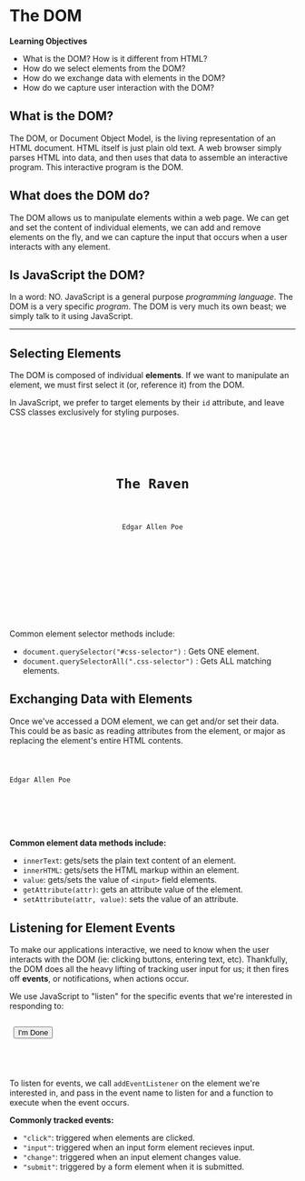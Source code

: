 <h1>The DOM</h1>

<p><strong>Learning Objectives</strong></p>

<ul>
<li>What is the DOM? How is it different from HTML?</li>
<li>How do we select elements from the DOM?</li>
<li>How do we exchange data with elements in the DOM?</li>
<li>How do we capture user interaction with the DOM?</li>
</ul>

<h2>What is the DOM?</h2>

<p>The DOM, or Document Object Model, is the living representation of an HTML document. HTML itself is just plain old text. A web browser simply parses HTML into data, and then uses that data to assemble an interactive program. This interactive program is the DOM.</p>

<h2>What does the DOM do?</h2>

<p>The DOM allows us to manipulate elements within a web page. We can get and set the content of individual elements, we can add and remove elements on the fly, and we can capture the input that occurs when a user interacts with any element.</p>

<h2>Is JavaScript the DOM?</h2>

<p>In a word: NO. JavaScript is a general purpose <em>programming language</em>. The DOM is a very specific <em>program</em>. The DOM is very much its own beast; we simply talk to it using JavaScript.</p>

<hr />

<h2>Selecting Elements</h2>

<p>The DOM is composed of individual <strong>elements</strong>. If we want to manipulate an element, we must first select it (or, reference it) from the DOM.</p>

<p>In JavaScript, we prefer to target elements by their <code>id</code> attribute, and leave CSS classes exclusively for styling purposes.</p>

<pre><code>
 <header>
   <h1>The Raven</h1>
   <p id="author">Edgar Allen Poe</p>
 </header>

 <script>
   var authorEl = document.querySelector('#author');
 </script>
</code></pre>

<p>Common element selector methods include:</p>

<ul>
<li><code>document.querySelector("#css-selector")</code> : Gets ONE element.</li>
<li><code>document.querySelectorAll(".css-selector")</code> : Gets ALL matching elements.</li>
</ul>

<h2>Exchanging Data with Elements</h2>

<p>Once we've accessed a DOM element, we can get and/or set their data. This could be as basic as reading attributes from the element, or major as replacing the element's entire HTML contents.</p>

<pre><code>
 <p id="author">Edgar Allen Poe</p>

 <script>
   // Get author element:
   var authorEl = document.querySelector('#author');

   // Replace its inner text content:
   authorEl.innerText = 'Walt Whitman';
 </script>
</code></pre>

<p><strong>Common element data methods include:</strong></p>

<ul>
<li><code>innerText</code>: gets/sets the plain text content of an element.</li>
<li><code>innerHTML</code>: gets/sets the HTML markup within an element.</li>
<li><code>value</code>: gets/sets the value of <code>&lt;input&gt;</code> field elements.</li>
<li><code>getAttribute(attr)</code>: gets an attribute value of the element.</li>
<li><code>setAttribute(attr, value)</code>: sets the value of an attribute.</li>
</ul>

<h2>Listening for Element Events</h2>

<p>To make our applications interactive, we need to know when the user interacts with the DOM (ie: clicking buttons, entering text, etc). Thankfully, the DOM does all the heavy lifting of tracking user input for us; it then fires off <strong>events</strong>, or notifications, when actions occur.</p>

<p>We use JavaScript to "listen" for the specific events that we're interested in responding to:</p>

<pre><code>
 <button id="done">I'm Done</button>

 <script>
   var doneEl = document.querySelector('#done');

   doneEl.addEventListener('click', function() {
     console.log('The user is done!!');
   });
 </script>
</code></pre>

<p>To listen for events, we call <code>addEventListener</code> on the element we're interested in, and pass in the event name to listen for and a function to execute when the event occurs.</p>

<p><strong>Commonly tracked events:</strong></p>

<ul>
<li><code>"click"</code>: triggered when elements are clicked.</li>
<li><code>"input"</code>: triggered when an input form element recieves input.</li>
<li><code>"change"</code>: triggered when an input element changes value.</li>
<li><code>"submit"</code>: triggered by a form element when it is submitted.</li>
</ul>